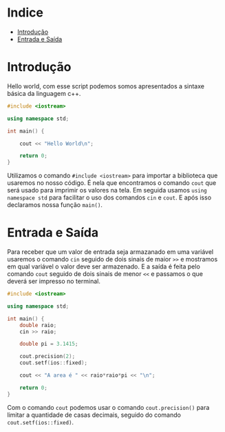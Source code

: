 # Indice

* [Introdução](#introdução)
* [Entrada e Saída](#entrada-e-saída)


# Introdução

Hello world, com esse script podemos somos apresentados a sintaxe básica da linguagem c++.

```C++
#include <iostream>

using namespace std;

int main() {

    cout << "Hello World\n";

    return 0;
}
```

Utilizamos o comando `#include <iostream>` para importar a biblioteca que usaremos no nosso código. É nela que encontramos o comando `cout` que será usado para imprimir os valores na tela.
Em seguida usamos `using namespace std` para facilitar o uso dos comandos `cin` e `cout`.
E após isso declaramos nossa função `main()`.


# Entrada e Saída

Para receber que um valor de entrada seja armazanado em uma variável usaremos o comando `cin` seguido de dois sinais de maior `>>` e mostramos em qual variável o valor deve ser armazenado. E a saída é feita pelo comando `cout` seguido de dois sinais de menor `<<` e passamos o que deverá ser impresso no terminal.

```c++
#include <iostream>

using namespace std;

int main() {
    double raio;
    cin >> raio;

    double pi = 3.1415;

    cout.precision(2);
    cout.setf(ios::fixed);

    cout << "A area é " << raio*raio*pi << "\n";

    return 0;
}
```

Com o comando `cout` podemos usar o comando `cout.precision()` para limitar a quantidade de casas decimais, seguido do comando `cout.setf(ios::fixed)`.
